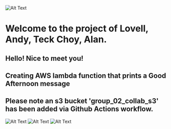 ![Alt Text](https://github.com/lann87/cloud_infra_eng_ntu_coursework_alanp/blob/main/.misc/ntu_logo.png)  
# Welcome to the project of Lovell, Andy, Teck Choy, Alan.
## Hello! Nice to meet you!

## Creating AWS lambda function that prints a Good Afternoon message
## Please note an s3 bucket 'group_02_collab_s3' has been added via Github Actions workflow.

![Alt Text](https://images.app.goo.gl/qH3in1hZRsR9B9TPA)
![Alt Text](https://images.app.goo.gl/wFRS5nRV1kfMaSFP7)
![Alt Text](https://images.app.goo.gl/YU32Gt55Ckmff8Xs8)
